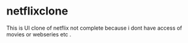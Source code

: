 # netflixclone
This is UI clone of netflix not complete because i dont have access of movies or webseries etc .
